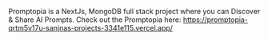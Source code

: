 Promptopia is a NextJs, MongoDB full stack project where you can Discover & Share AI Prompts.
Check out the Promptopia here: https://promptopia-qrtm5v17u-sanjnas-projects-3341e115.vercel.app/
